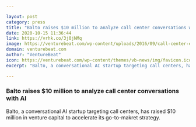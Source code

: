 ```yaml
---

layout: post
category: press
title: "Balto raises $10 million to analyze call center conversations with AI"
date: 2020-10-15 11:36:44
link: https://vrhk.co/3j0jNMq
image: https://venturebeat.com/wp-content/uploads/2016/09/call-center-e1580239807390.jpg?w=1200&strip=all
domain: venturebeat.com
author: "VentureBeat"
icon: https://venturebeat.com/wp-content/themes/vb-news/img/favicon.ico
excerpt: "Balto, a conversational AI startup targeting call centers, has raised $10 million in venture capital to accelerate its go-to-makret strategy."

---
```


### Balto raises $10 million to analyze call center conversations with AI

Balto, a conversational AI startup targeting call centers, has raised $10 million in venture capital to accelerate its go-to-makret strategy.
